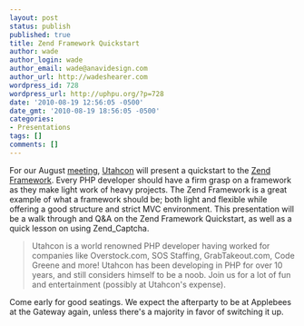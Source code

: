 ```yaml
---
layout: post
status: publish
published: true
title: Zend Framework Quickstart
author: wade
author_login: wade
author_email: wade@anavidesign.com
author_url: http://wadeshearer.com
wordpress_id: 728
wordpress_url: http://uphpu.org/?p=728
date: '2010-08-19 12:56:05 -0500'
date_gmt: '2010-08-19 18:56:05 -0500'
categories:
- Presentations
tags: []
comments: []
---
```

<p>For our August <a href="/events/">meeting</a>, <a href="http://blog.utahcon.com/about-2">Utahcon</a> will present a quickstart to the <a href="http://framework.zend.com/">Zend Framework</a>. Every PHP developer should have a firm grasp on a framework as they make light work of heavy projects. The Zend Framework is a great example of what a framework should be; both light and flexible while offering a good structure and strict MVC environment. This presentation will be a walk through and Q&A on the Zend Framework Quickstart, as well as a quick lesson on using Zend_Captcha.</p>
<blockquote><p>Utahcon is a world renowned PHP developer having worked for companies like Overstock.com, SOS Staffing, GrabTakeout.com, Code Greene and more! Utahcon has been developing in PHP for over 10 years, and still considers himself to be a noob. Join us for a lot of fun and entertainment (possibly at Utahcon's expense).</p></blockquote>
<p>Come early for good seatings. We expect the afterparty to be at Applebees at the Gateway again, unless there's a majority in favor of switching it up.</p>
